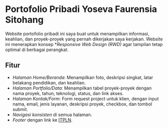# Portofolio Pribadi Yoseva Faurensia Sitohang

Website portofolio pribadi ini saya buat untuk menampilkan informasi, keahlian, dan proyek-proyek yang pernah dikerjakan saya kerjakan. Website ini menerapkan konsep **Responsive Web Design (RWD)* agar tampilan tetap optimal di berbagai perangkat.

## Fitur

- *Halaman Home/Beranda:* Menampilkan foto, deskripsi singkat, latar belakang pendidikan, dan keahlian.
- *Halaman Portfolio/Data:* Menampilkan tabel proyek-proyek dengan nama proyek, tahun, teknologi, status, dan link akses.
- *Halaman Kontak/Form:* Form request project untuk klien, dengan input nama, email, jenis layanan, deskripsi proyek, checkbox, dan tombol submit.
- *Navigasi konsisten* di semua halaman.
- *Footer* dengan link ke [ITPLN](https://itpln.ac.id).
